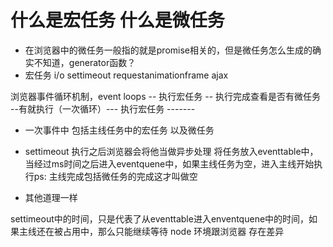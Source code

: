 # 什么是宏任务 什么是微任务
- 在浏览器中的微任务一般指的就是promise相关的，但是微任务怎么生成的确实不知道，generator函数？
- 宏任务 i/o settimeout requestanimationframe ajax

浏览器事件循环机制，event loops
-- 执行宏任务 -- 执行完成查看是否有微任务 --有就执行（一次循环）--- 执行宏任务 -------
- 一次事件中 包括主线任务中的宏任务 以及微任务

- settimeout 执行之后浏览器会将他当做异步处理 将任务放入eventtable中，当经过ms时间之后进入eventquene中，如果主线任务为空，进入主线开始执行ps: 主线完成包括微任务的完成这才叫做空

- 其他道理一样

settimeout中的时间，只是代表了从eventtable进入enventquene中的时间，如果主线还在被占用中，那么只能继续等待
<a> node 环境跟浏览器 存在差异</a>
